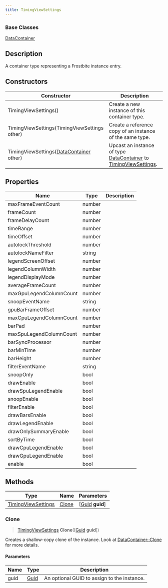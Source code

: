 ```yaml
---
title: TimingViewSettings
---
```

### Base Classes

[DataContainer](/vext/ref/shared/class/datacontainer)

## Description

A container type representing a Frostbite instance entry.

## Constructors

| Constructor                                                                   | Description                                                                                                                 |
| ----------------------------------------------------------------------------- | --------------------------------------------------------------------------------------------------------------------------- |
| TimingViewSettings()                                                          | Create a new instance of this container type.                                                                               |
| TimingViewSettings(TimingViewSettings other)                                  | Create a reference copy of an instance of the same type.                                                                    |
| TimingViewSettings([DataContainer](/vext/ref/shared/class/datacontainer) other) | Upcast an instance of type [DataContainer](/vext/ref/shared/class/datacontainer) to [TimingViewSettings](/vext/ref/fb/timingviewsettings/). |

## Properties

| Name                    | Type   | Description |
| ----------------------- | ------ | ----------- |
| maxFrameEventCount      | number |             |
| frameCount              | number |             |
| frameDelayCount         | number |             |
| timeRange               | number |             |
| timeOffset              | number |             |
| autolockThreshold       | number |             |
| autolockNameFilter      | string |             |
| legendScreenOffset      | number |             |
| legendColumnWidth       | number |             |
| legendDisplayMode       | number |             |
| averageFrameCount       | number |             |
| maxGpuLegendColumnCount | number |             |
| snoopEventName          | string |             |
| gpuBarFrameOffset       | number |             |
| maxCpuLegendColumnCount | number |             |
| barPad                  | number |             |
| maxSpuLegendColumnCount | number |             |
| barSyncProcessor        | number |             |
| barMinTime              | number |             |
| barHeight               | number |             |
| filterEventName         | string |             |
| snoopOnly               | bool   |             |
| drawEnable              | bool   |             |
| drawSpuLegendEnable     | bool   |             |
| snoopEnable             | bool   |             |
| filterEnable            | bool   |             |
| drawBarsEnable          | bool   |             |
| drawLegendEnable        | bool   |             |
| drawOnlySummaryEnable   | bool   |             |
| sortByTime              | bool   |             |
| drawCpuLegendEnable     | bool   |             |
| drawGpuLegendEnable     | bool   |             |
| enable                  | bool   |             |

## Methods

| Type                                     | Name            | Parameters                                     |
| ---------------------------------------- | --------------- | ---------------------------------------------- |
| [TimingViewSettings](/vext/ref/fb/timingviewsettings/) | [Clone](#clone) | \[[Guid](/vext/ref/shared/class/guid) **guid**\] |

### Clone

> [TimingViewSettings](/vext/ref/fb/timingviewsettings/) **Clone**(\[[Guid](/vext/ref/shared/class/guid) **guid**\])

Creates a shallow-copy clone of the instance. Look at [DataContainer::Clone](/vext/ref/shared/class/datacontainer#clone) for more details.

#### Parameters

| Name | Type         | Description                                 |
| ---- | ------------ | ------------------------------------------- |
| guid | [Guid](/vext/ref/shared/class/guid/) | An optional GUID to assign to the instance. |

